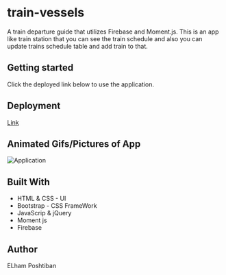 # train-vessels

A train departure guide that utilizes Firebase and Moment.js.
This is an app like train station that you can see the train schedule and also you can update trains schedule table and add train to that.

## Getting started 

Click the deployed link below to use the application.

## Deployment

  [Link]( https://elhamposhtiban.github.io/train-vessels/) 

## Animated Gifs/Pictures of App

![Application](/assets/images/train.gif)

 ## Built With

* HTML & CSS - UI
* Bootstrap - CSS FrameWork
* JavaScrip & jQuery 
* Moment js
* Firebase

 ## Author

 ELham Poshtiban